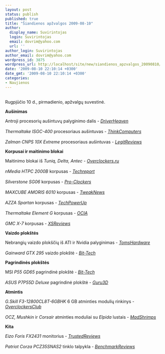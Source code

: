 ```yaml
---
layout: post
status: publish
published: true
title: "Šiandienos apžvalgos 2009-08-10"
author:
  display_name: Suvirintojas
  login: Suvirintojas
  email: dovrim@yahoo.com
  url: ''
author_login: Suvirintojas
author_email: dovrim@yahoo.com
wordpress_id: 3875
wordpress_url: http://localhost/site/new/siandienos_apzvalgos_20090810/
date: '2009-08-10 22:10:14 +0300'
date_gmt: '2009-08-10 22:10:14 +0300'
categories:
- Naujienos
---
```

<p>
<br />Rugpjūčio 10 d., pirmadienio, apžvalgų suvestinė.</p>
<p><b>Aušinimas</b></p>
<p>Antroji procesorių aušintuvų palyginimo dalis - <i><a class="ns" href="http://www.driverheaven.net/reviews.php?reviewid=822">DriverHeaven</a></i><br />
<br /><i>Thermaltake ISGC-400</i> procesoriaus aušintuvas - <i><a class="ns" href="http://www.thinkcomputers.org/index.php?x=reviews&id=1024">ThinkComputers</a></i><br />
<br /><i>Zalman CNPS 10X Extreme</i> procesoriaus aušintuvas - <i><a class="ns" href="http://www.legitreviews.com/article/1034/1/">LegitReviews</a></i></p>
<p><b>Korpusai ir maitinimo blokai</b></p>
<p>Maitinimo blokai iš <i>Tuniq, Delta, Antec</i> - <i><a class="ns" href="http://www.overclockers.ru/lab/33906.shtml">Overclockers.ru</a></i><br />
<br /><i>nMedia HTPC 2000B</i> korpusas - <i><a class="ns" href="http://www.techreport.com/articles.x/17157">Techreport</a></i><br />
<br /><i>Silverstone SG06</i> korpusas - <i><a class="ns" href="http://pro-clockers.com/cases/436-silverstone-sg06-itx-form-factor-case.html">Pro-Clockers</a></i><br />
<br /><i>MAXCUBE AMORIS 6010</i> korpusas - <i><a class="ns" href="http://www.tweaknews.net/reviews/maxcube_amoris_6010_computer_case/">TweakNews</a></i><br />
<br /><i>AZZA Spartan</i> korpusas - <i><a class="ns" href="http://www.techpowerup.com/reviews/AZZA/Spartan/">TechPowerUp</a></i><br />
<br /><i>Thermaltake Element G</i> korpusas - <i><a class="ns" href="http://www.ocia.net/reviews/ttelementg/page1.shtml">OCIA</a></i><br />
<br /><i>GMC X-7</i> korpusas - <i><a class="ns" href="http://www.xsreviews.co.uk/reviews/cases/gmc-x-7/">XSReviews</a></i></p>
<p><b>Vaizdo plokštės</b></p>
<p>Nebrangių vaizdo plokščių iš ATI ir Nvidia palyginimas - <i><a class="ns" href="http://www.tomshardware.com/reviews/budget-radeon-geforce,2364.html">TomsHardware</a></i><br />
<br /><i>Gainward GTX 295</i> vaizdo plokštė - <i><a class="ns" href="http://www.bit-tech.net/hardware/graphics/2009/08/10/gainward-single-pcb-gtx-295-review/1">Bit-Tech</a></i></p>
<p><b>Pagrindinės plokštės</b></p>
<p>MSI <i>P55 GD65</i> pagrindinė plokštė - <i><a class="ns" href="http://www.bit-tech.net/hardware/motherboards/2009/08/10/first-look-msi-p55-gd65/1">Bit-Tech</a></i><br />
<br /><i>ASUS P7P55D Deluxe</i> pagrindinė plokštė - <i><a class="ns" href="http://www.guru3d.com/article/asus-p7p55d-deluxe-lynnfield-motherboard-preview/">Guru3D</a></i></p>
<p><b>Atmintis</b></p>
<p><i>G.Skill F3-12800CL8T-6GBHK</i> 6 GB atminties modulių rinkinys - <i><a class="ns" href="http://www.overclockersclub.com/reviews/gskill_f3_12800cl8_6gb/">OverclockersClub</a></i><br />
<br /><i>OCZ, Mushkin</i> ir <i>Corsair</i> atminties moduliai su <i>Elpida</i> lustais - <i><a class="ns" href="http://www.madshrimps.be/?action=getarticle&articID=928">MadShrimps</a></i></p>
<p><b>Kita</b></p>
<p><i>Eizo Foris FX2431</i> monitorius - <i><a class="ns" href="http://www.trustedreviews.com/monitors/review/2009/08/10/Eizo-Foris-FX2431---24in-Monitor/p1">TrustedReviews</a></i><br />
<br /><i>Patriot Corza PCZ35SNAS2</i> tinklo talpykla - <i><a class="ns" href="http://benchmarkreviews.com/index.php?option=com_content&task=view&id=338&Itemid=70">BenchmarkReviews</a></i><br /></p>
